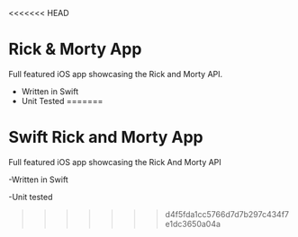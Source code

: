<<<<<<< HEAD
# Rick & Morty App

Full featured iOS app showcasing the Rick and Morty API.

- Written in Swift
- Unit Tested
=======
# Swift Rick and Morty App

Full featured iOS app showcasing the Rick And Morty API

-Written in Swift

-Unit tested
>>>>>>> d4f5fda1cc5766d7d7b297c434f7e1dc3650a04a
